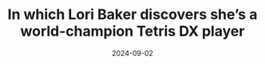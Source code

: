 ---
title: In which Lori Baker discovers she’s a world-champion Tetris DX player
link: https://archive.boston.com/news/globe/magazine/articles/2007/08/19/bizarro_world/?ref=scope-of-work
date: 2024-09-02
---